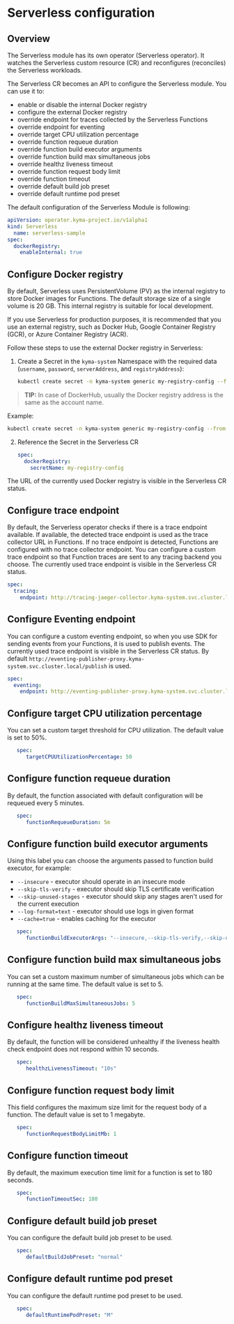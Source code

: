 # Serverless configuration

## Overview

The Serverless module has its own operator (Serverless operator). It watches the Serverless custom resource (CR) and reconfigures (reconciles) the Serverless workloads.

The Serverless CR becomes an API to configure the Serverless module. You can use it to:
 - enable or disable the internal Docker registry
 - configure the external Docker registry 
 - override endpoint for traces collected by the Serverless Functions
 - override endpoint for eventing
 - override target CPU utilization percentage
 - override function requeue duration
 - override function build executor arguments
 - override function build max simultaneous jobs
 - override healthz liveness timeout
 - override function request body limit 
 - override function timeout
 - override default build job preset
 - override default runtime pod preset

The default configuration of the Serverless Module is following:

   ```yaml
   apiVersion: operator.kyma-project.io/v1alpha1
   kind: Serverless
     name: serverless-sample
   spec:
     dockerRegistry:
       enableInternal: true
   ```

## Configure Docker registry

By default, Serverless uses PersistentVolume (PV) as the internal registry to store Docker images for Functions. The default storage size of a single volume is 20 GB. This internal registry is suitable for local development.

If you use Serverless for production purposes, it is recommended that you use an external registry, such as Docker Hub, Google Container Registry (GCR), or Azure Container Registry (ACR).

Follow these steps to use the external Docker registry in Serverless: 

1. Create a Secret in the `kyma-system` Namespace with the required data (`username`, `password`, `serverAddress`, and `registryAddress`):

   ```bash
   kubectl create secret -n kyma-system generic my-registry-config --from-literal=username={your-docker-reg-username} --from-literal=password={your-docker-reg-password} --from-literal=serverAddress={your-docker-reg-server-url}  --from-literal=registryAddress={your-docker-reg-registry-url}
   ```

>**TIP:** In case of DockerHub, usually the Docker registry address is the same as the account name.

Example:

   ```bash
   kubectl create secret -n kyma-system generic my-registry-config --from-literal=username=kyma-rocks --from-literal=password=admin123 --from-literal=serverAddress=https://index.docker.io/v1/  --from-literal=registryAddress=kyma-rocks
   ```
2. Reference the Secret in the Serverless CR

   ```yaml
   spec:
     dockerRegistry:
       secretName: my-registry-config 
   ```
The URL of the currently used Docker registry is visible in the Serverless CR status.


## Configure trace endpoint

By default, the Serverless operator checks if there is a trace endpoint available. If available, the detected trace endpoint is used as the trace collector URL in Functions.
If no trace endpoint is detected, Functions are configured with no trace collector endpoint.
You can configure a custom trace endpoint so that Function traces are sent to any tracing backend you choose.
The currently used trace endpoint is visible in the Serverless CR status.

   ```yaml
   spec:
     tracing:
       endpoint: http://tracing-jaeger-collector.kyma-system.svc.cluster.local:2342/v1/metrics 
   ```

## Configure Eventing endpoint

You can configure a custom eventing endpoint, so when you use SDK for sending events from your Functions, it is used to publish events.
The currently used trace endpoint is visible in the Serverless CR status.
By default `http://eventing-publisher-proxy.kyma-system.svc.cluster.local/publish` is used.

   ```yaml
   spec:
     eventing:
       endpoint: http://eventing-publisher-proxy.kyma-system.svc.cluster.local/publish
   ```

## Configure target CPU utilization percentage

You can set a custom target threshold for CPU utilization. The default value is set to 50%.

```yaml
   spec:
      targetCPUUtilizationPercentage: 50
```

## Configure function requeue duration

By default, the function associated with default configuration will be requeued every 5 minutes.  

```yaml
   spec:
      functionRequeueDuration: 5m
```

## Configure function build executor arguments

Using this label you can choose the arguments passed to function build executor, for example: 
- `--insecure` - executor should operate in an insecure mode
- `--skip-tls-verify` - executor should skip TLS certificate verification
- `--skip-unused-stages` - executor should skip any stages aren't used for the current execution
- `--log-format=text` - executor should use logs in given format
- `--cache=true` - enables caching for the executor

```yaml
   spec:
      functionBuildExecutorArgs: "--insecure,--skip-tls-verify,--skip-unused-stages,--log-format=text,--cache=true"
```

## Configure function build max simultaneous jobs

You can set a custom maximum number of simultaneous jobs which can be running at the same time. The default value is set to 5.

```yaml
   spec:
      functionBuildMaxSimultaneousJobs: 5
```

## Configure healthz liveness timeout

By default, the function will be considered unhealthy if the liveness health check endpoint does not respond within 10 seconds.

```yaml
   spec:
      healthzLivenessTimeout: "10s"
```

## Configure function request body limit

This field configures the maximum size limit for the request body of a function. The default value is set to 1 megabyte.

```yaml
   spec:
      functionRequestBodyLimitMb: 1
```

## Configure function timeout

By default, the maximum execution time limit for a function is set to 180 seconds.

```yaml
   spec:
      functionTimeoutSec: 180
```

## Configure default build job preset

You can configure the default build job preset to be used. 

```yaml
   spec:
      defaultBuildJobPreset: "normal"
```

## Configure default runtime pod preset

You can configure the default runtime pod preset to be used.

```yaml
   spec:
      defaultRuntimePodPreset: "M"
```
